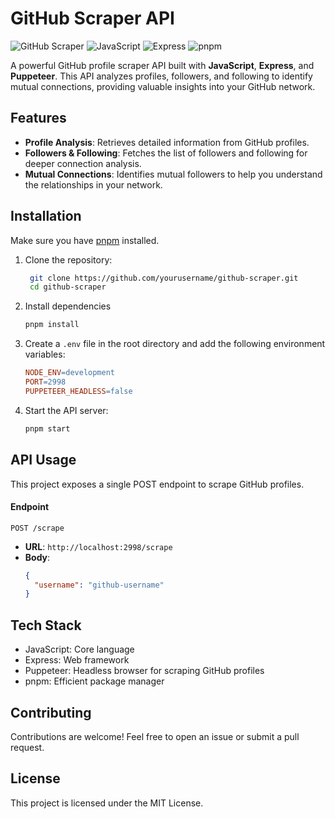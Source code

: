 # GitHub Scraper API

![GitHub Scraper](https://img.shields.io/badge/Web_Scraper-Puppeteer-green?style=for-the-badge) ![JavaScript](https://img.shields.io/badge/JavaScript-ES6%2B-yellow?style=for-the-badge) ![Express](https://img.shields.io/badge/Express.js-4.x-blue?style=for-the-badge) ![pnpm](https://img.shields.io/badge/pnpm-fast-red?style=for-the-badge)

A powerful GitHub profile scraper API built with **JavaScript**, **Express**, and **Puppeteer**. This API analyzes profiles, followers, and following to identify mutual connections, providing valuable insights into your GitHub network.

## Features

- **Profile Analysis**: Retrieves detailed information from GitHub profiles.
- **Followers & Following**: Fetches the list of followers and following for deeper connection analysis.
- **Mutual Connections**: Identifies mutual followers to help you understand the relationships in your network.

## Installation

Make sure you have [pnpm](https://pnpm.io/) installed.

1. Clone the repository:
   ```bash
    git clone https://github.com/yourusername/github-scraper.git
    cd github-scraper
   ```
2. Install dependencies
   ```bash
   pnpm install
   ```
3. Create a `.env` file in the root directory and add the following environment variables:
   ```makefile
   NODE_ENV=development
   PORT=2998
   PUPPETEER_HEADLESS=false
   ```
4. Start the API server:
   ```bash
   pnpm start
   ```

## API Usage

This project exposes a single POST endpoint to scrape GitHub profiles.

#### Endpoint

`POST /scrape`

- **URL**: `http://localhost:2998/scrape`
- **Body**:
  ```json
  {
    "username": "github-username"
  }
  ```

## Tech Stack

- JavaScript: Core language
- Express: Web framework
- Puppeteer: Headless browser for scraping GitHub profiles
- pnpm: Efficient package manager

## Contributing

Contributions are welcome! Feel free to open an issue or submit a pull request.

## License

This project is licensed under the MIT License.
